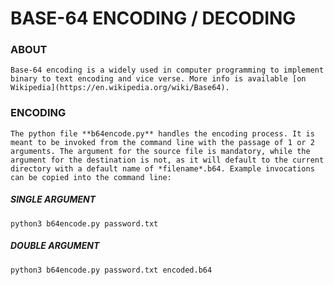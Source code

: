 # BASE-64 ENCODING / DECODING

### ABOUT
	Base-64 encoding is a widely used in computer programming to implement binary to text encoding and vice verse. More info is available [on Wikipedia](https://en.wikipedia.org/wiki/Base64).

### ENCODING
	The python file **b64encode.py** handles the encoding process. It is meant to be invoked from the command line with the passage of 1 or 2 arguments. The argument for the source file is mandatory, while the argument for the destination is not, as it will default to the current directory with a default name of *filename*.b64. Example invocations can be copied into the command line:

##### SINGLE ARGUMENT
```
python3 b64encode.py password.txt
```
##### DOUBLE ARGUMENT
```
python3 b64encode.py password.txt encoded.b64
```
